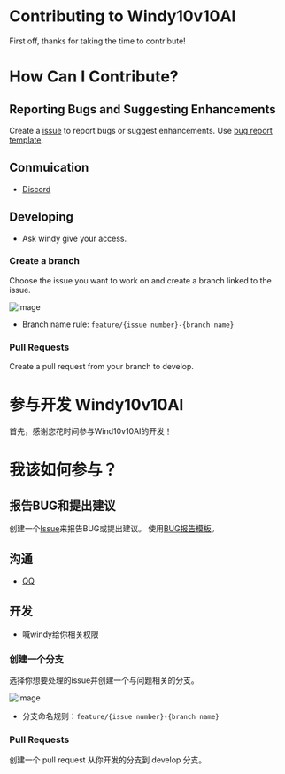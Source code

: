# Contributing to Windy10v10AI

First off, thanks for taking the time to contribute!

# How Can I Contribute?

## Reporting Bugs and Suggesting Enhancements

Create a [issue](https://github.com/windybirth/windy10v10ai/issues) to report bugs or suggest enhancements.
Use [bug report template](https://github.com/windybirth/windy10v10ai/issues/new/choose).

## Conmuication

- [Discord](https://discord.com/invite/MfawtDpxks)

## Developing

- Ask windy give your access.

### Create a branch

Choose the issue you want to work on and create a branch linked to the issue.

![image](https://github.com/windybirth/windy10v10ai/assets/3445793/c1b2d8d1-b452-4973-b725-a023c3b0d93b)

- Branch name rule: `feature/{issue number}-{branch name}`

### Pull Requests

Create a pull request from your branch to develop.

# 参与开发 Windy10v10AI

首先，感谢您花时间参与Wind10v10AI的开发！

# 我该如何参与？

## 报告BUG和提出建议

创建一个[Issue](https://github.com/windybirth/windy10v10ai/issues)来报告BUG或提出建议。
使用[BUG报告模板](https://github.com/windybirth/windy10v10ai/issues/new/choose)。

## 沟通

- [QQ](https://qm.qq.com/cgi-bin/qm/qr?k=6yNcbJ0GOuPECq1dmIvsmdj8y7dZBiHs)

## 开发

- 喊windy给你相关权限
  
### 创建一个分支

选择你想要处理的issue并创建一个与问题相关的分支。

![image](https://github.com/windybirth/windy10v10ai/assets/3445793/c1b2d8d1-b452-4973-b725-a023c3b0d93b)

- 分支命名规则：`feature/{issue number}-{branch name}`

### Pull Requests

创建一个 pull request 从你开发的分支到 develop 分支。

